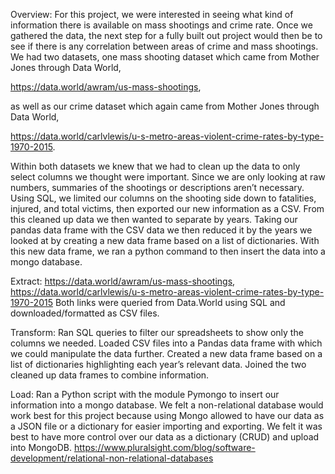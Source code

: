 Overview:
For this project, we were interested in seeing what kind of information there is available on mass shootings and crime rate. Once we gathered the data, the next step for a fully built out project would then be to see if there is any correlation between areas of crime and mass shootings. 
We had two datasets, one mass shooting dataset which came from Mother Jones through Data World,

https://data.world/awram/us-mass-shootings,

as well as our crime dataset which again came from Mother Jones through Data World,

https://data.world/carlvlewis/u-s-metro-areas-violent-crime-rates-by-type-1970-2015.

Within both datasets we knew that we had to clean up the data to only select columns we thought were important. Since we are only looking at raw numbers, summaries of the shootings or descriptions aren’t necessary. Using SQL, we limited our columns on the shooting side down to fatalities, injured, and total victims, then exported our new information as a CSV. From this cleaned up data we then wanted to separate by years. Taking our pandas data frame with the CSV data we then reduced it by the years we looked at by creating a new data frame based on a list of dictionaries. With this new data frame, we ran a python command to then insert the data into a mongo database. 

Extract: 
https://data.world/awram/us-mass-shootings,
https://data.world/carlvlewis/u-s-metro-areas-violent-crime-rates-by-type-1970-2015
Both links were queried from Data.World using SQL and downloaded/formatted as CSV files. 

Transform:
Ran SQL queries to filter our spreadsheets to show only the columns we needed.
Loaded CSV files into a Pandas data frame with which we could manipulate the data further. 
Created a new data frame based on a list of dictionaries highlighting each year’s relevant data.
Joined the two cleaned up data frames to combine information. 

Load:
Ran a Python script with the module Pymongo to insert our information into a mongo database. 
We felt a non-relational database would work best for this project because using Mongo allowed to have our data as a JSON file or a dictionary for easier importing and exporting. We felt it was best to have more control over our data as a dictionary (CRUD) and upload into MongoDB. 
https://www.pluralsight.com/blog/software-development/relational-non-relational-databases

